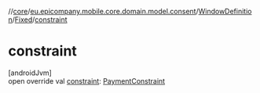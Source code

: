 //[core](../../../../index.md)/[eu.epicompany.mobile.core.domain.model.consent](../../index.md)/[WindowDefinition](../index.md)/[Fixed](index.md)/[constraint](constraint.md)

# constraint

[androidJvm]\
open override val [constraint](constraint.md): [PaymentConstraint](../../-payment-constraint/index.md)
